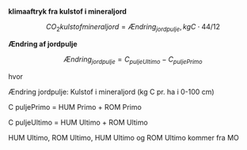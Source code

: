  
**klimaaftryk fra kulstof i mineraljord**

$$CO_2{kulstof mineraljord} = Ændring_{jordpulje},kg C \cdot 44/12$$


 **Ændring af jordpulje**

 $$Ændring_{jordpulje} = C_{puljeUltimo} - C_{puljePrimo}$$

hvor 

Ændring jordpulje: Kulstof i mineraljord (kg C pr. ha i 0-100 cm)

C puljePrimo = HUM Primo + ROM Primo

C puljeUltimo = HUM Ultimo + ROM Ultimo

HUM Ultimo, ROM Ultimo, HUM Ultimo og ROM Ultimo kommer fra MO 

